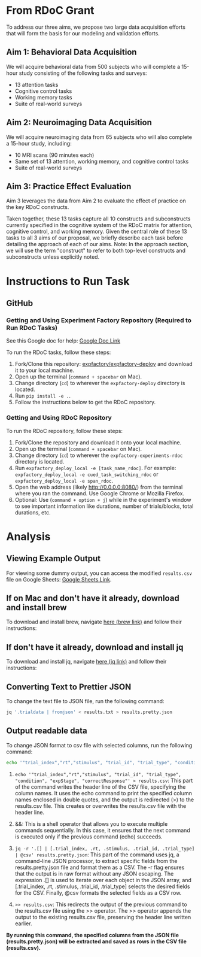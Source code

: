 # From RDoC Grant

To address our three aims, we propose two large data acquisition efforts that will form the basis for our modeling and validation efforts.

## Aim 1: Behavioral Data Acquisition

We will acquire behavioral data from 500 subjects who will complete a 15-hour study consisting of the following tasks and surveys:

- 13 attention tasks
- Cognitive control tasks
- Working memory tasks
- Suite of real-world surveys

## Aim 2: Neuroimaging Data Acquisition

We will acquire neuroimaging data from 65 subjects who will also complete a 15-hour study, including:

- 10 MRI scans (90 minutes each)
- Same set of 13 attention, working memory, and cognitive control tasks
- Suite of real-world surveys

## Aim 3: Practice Effect Evaluation

Aim 3 leverages the data from Aim 2 to evaluate the effect of practice on the key RDoC constructs.

Taken together, these 13 tasks capture all 10 constructs and subconstructs currently specified in the cognitive system of the RDoC matrix for attention, cognitive control, and working memory. Given the central role of these 13 tasks to all 3 aims of our proposal, we briefly describe each task before detailing the approach of each of our aims. Note: In the approach section, we will use the term "construct" to refer to both top-level constructs and subconstructs unless explicitly noted.

# Instructions to Run Task

## GitHub

### Getting and Using Experiment Factory Repository (Required to Run RDoC Tasks)

See this Google doc for help: [Google Doc Link](https://docs.google.com/document/d/15AqIepUrRgYsvsfRPFhWibXs_mPFBPJ7Oi-HQv4056I/edit)

To run the RDoC tasks, follow these steps:

1. Fork/Clone this repository: [expfactory/expfactory-deploy](https://github.com/expfactory/expfactory-deploy) and download it to your local machine.
2. Open up the terminal (`command + spacebar` on Mac).
3. Change directory (`cd`) to wherever the `expfactory-deploy` directory is located.
4. Run `pip install -e .`.
5. Follow the instructions below to get the RDoC repository.

### Getting and Using RDoC Repository

To run the RDoC repository, follow these steps:

1. Fork/Clone the repository and download it onto your local machine.
2. Open up the terminal (`command + spacebar` on Mac).
3. Change directory (`cd`) to wherever the `expfactory-experiments-rdoc` directory is located.
4. Run `expfactory_deploy_local -e [task_name_rdoc]`. For example: `expfactory_deploy_local -e cued_task_switching_rdoc` or `expfactory_deploy_local -e span_rdoc`.
5. Open the web address (likely http://0.0.0.0:8080/) from the terminal where you ran the command. Use Google Chrome or Mozilla Firefox.
6. Optional: Use (`command + option + j`) while in the experiment's window to see important information like durations, number of trials/blocks, total durations, etc.

# Analysis

## Viewing Example Output

For viewing some dummy output, you can access the modified `results.csv` file on Google Sheets: [Google Sheets Link](https://docs.google.com/spreadsheets/d/1mJ4ZCSlJ7E9zrfr6HhoEAed4Dzpn2R57L1Uw7PcNEcY/edit#gid=642158126).

## If on Mac and don't have it already, download and install brew

To download and install brew, navigate [here (brew link)](https://brew.sh/) and follow their instructions:

## If don't have it already, download and install jq

To download and install jq, navigate [here (jq link)](https://jqlang.github.io/jq/download/) and follow their instructions:

## Converting Text to Prettier JSON

To change the text file to JSON file, run the following command:

```bash
jq '.trialdata | fromjson' < results.txt > results.pretty.json
```

## Output readable data

To change JSON format to csv file with selected columns, run the following command:

```bash
echo '"trial_index","rt","stimulus", "trial_id", "trial_type", "condition", "expStage", "correctResponse"' > results.csv && jq -r '.[] | [.trial_index, .rt, .stimulus, .trial_id, .trial_type] | @csv' results.pretty.json >> results.csv
```

1. `echo '"trial_index","rt","stimulus", "trial_id", "trial_type", "condition", "expStage", "correctResponse"' > results.csv`: This part of the command writes the header line of the CSV file, specifying the column names. It uses the echo command to print the specified column names enclosed in double quotes, and the output is redirected (>) to the results.csv file. This creates or overwrites the results.csv file with the header line.

2. &&: This is a shell operator that allows you to execute multiple commands sequentially. In this case, it ensures that the next command is executed only if the previous command (echo) succeeds.

3. `jq -r '.[] | [.trial_index, .rt, .stimulus, .trial_id, .trial_type] | @csv' results.pretty.json`: This part of the command uses jq, a command-line JSON processor, to extract specific fields from the results.pretty.json file and format them as a CSV. The -r flag ensures that the output is in raw format without any JSON escaping. The expression .[] is used to iterate over each object in the JSON array, and [.trial_index, .rt, .stimulus, .trial_id, .trial_type] selects the desired fields for the CSV. Finally, @csv formats the selected fields as a CSV row.

4. `>> results.csv`: This redirects the output of the previous command to the results.csv file using the >> operator. The >> operator appends the output to the existing results.csv file, preserving the header line written earlier.

**By running this command, the specified columns from the JSON file (results.pretty.json) will be extracted and saved as rows in the CSV file (results.csv).**